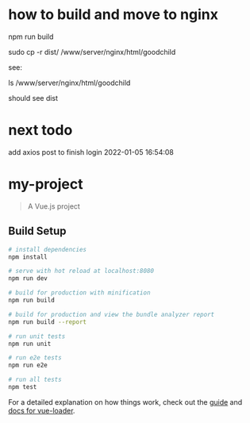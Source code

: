 # how to build and move to nginx

npm run build

sudo cp -r dist/ /www/server/nginx/html/goodchild


see:

ls /www/server/nginx/html/goodchild

should see dist
# next todo

add axios post to finish login 2022-01-05 16:54:08

# my-project

> A Vue.js project

## Build Setup

``` bash
# install dependencies
npm install

# serve with hot reload at localhost:8080
npm run dev

# build for production with minification
npm run build

# build for production and view the bundle analyzer report
npm run build --report

# run unit tests
npm run unit

# run e2e tests
npm run e2e

# run all tests
npm test
```

For a detailed explanation on how things work, check out the [guide](http://vuejs-templates.github.io/webpack/) and [docs for vue-loader](http://vuejs.github.io/vue-loader).
